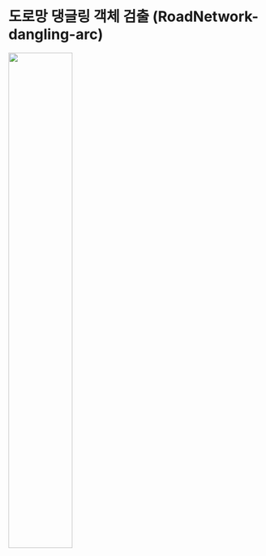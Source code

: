 # 도로망 댕글링 객체 검출 (RoadNetwork-dangling-arc)

<img src="https://user-images.githubusercontent.com/60821744/92327477-f685a080-f094-11ea-90f6-c34074b3f547.png" width="50%"></img>
